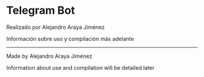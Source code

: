# Telegram Bot

Realizado por Alejandro Araya Jiménez

Información sobre uso y compilación más adelante

---

Made by Alejandro Araya Jiménez

Information about use and compilation will be detailed later